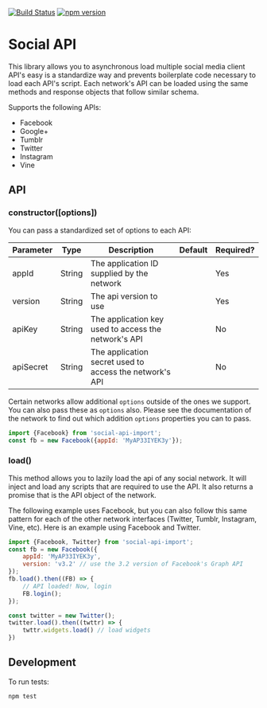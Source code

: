 [![Build Status](https://travis-ci.org/mkay581/social-api-import.svg?branch=master)](https://travis-ci.org/mkay581/social-api-import)
[![npm version](https://badge.fury.io/js/social-api-import.svg)](https://badge.fury.io/js/social-api-import)

# Social API

This library allows you to asynchronous load multiple social media client API's easy is a standardize way and prevents
 boilerplate code necessary to load each API's script. Each network's API can be loaded using the same methods and 
 response objects that follow similar schema.

Supports the following APIs:

* Facebook
* Google+
* Tumblr
* Twitter
* Instagram
* Vine

## API

### constructor([options])

You can pass a standardized set of options to each API:

| Parameter | Type | Description | Default | Required?
|--------|--------|--------|--------|--------|
| appId | String | The application ID supplied by the network |  | Yes |
| version | String | The api version to use |   | Yes |
| apiKey | String | The application key used to access the network's API |  | No |
| apiSecret | String | The application secret used to access the network's API |  | No |

Certain networks allow additional `options` outside of the ones we support. You can also pass these as `options` also. 
Please see the documentation of the network to find out which addition `options` properties you can to pass.

```javascript
import {Facebook} from 'social-api-import';
const fb = new Facebook({appId: 'MyAP33IYEK3y'});
```

### load()

This method allows you to lazily load the api of any social network. It will inject and load any scripts that are required
to use the API. It also returns a promise that is the API object of the network.

The following example uses Facebook, but you can also follow this same pattern for each of the other
network interfaces (Twitter, Tumblr, Instagram, Vine, etc). Here is an example using Facebook and Twitter.

```javascript
import {Facebook, Twitter} from 'social-api-import';
const fb = new Facebook({
    appId: 'MyAP33IYEK3y', 
    version: 'v3.2' // use the 3.2 version of Facebook's Graph API
});
fb.load().then((FB) => {
    // API loaded! Now, login
    FB.login();
});

const twitter = new Twitter();
twitter.load().then((twttr) => {
    twttr.widgets.load() // load widgets
})
```

## Development

To run tests:

```
npm test
```
